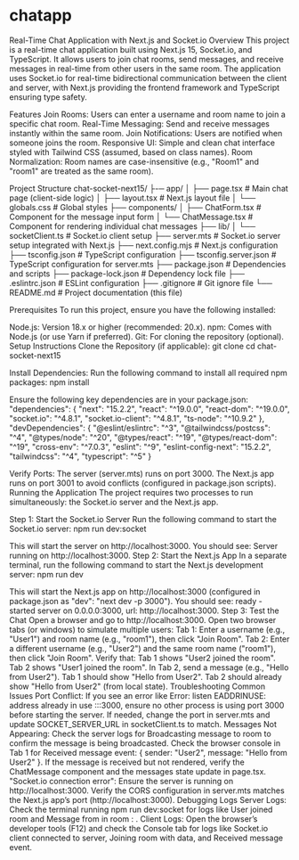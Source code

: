 # chatapp

Real-Time Chat Application with Next.js and Socket.io
Overview
This project is a real-time chat application built using Next.js 15, Socket.io, and TypeScript. It allows users to join chat rooms, send messages, and receive messages in real-time from other users in the same room. The application uses Socket.io for real-time bidirectional communication between the client and server, with Next.js providing the frontend framework and TypeScript ensuring type safety.

Features
Join Rooms: Users can enter a username and room name to join a specific chat room.
Real-Time Messaging: Send and receive messages instantly within the same room.
Join Notifications: Users are notified when someone joins the room.
Responsive UI: Simple and clean chat interface styled with Tailwind CSS (assumed, based on class names).
Room Normalization: Room names are case-insensitive (e.g., "Room1" and "room1" are treated as the same room).

Project Structure
chat-socket-next15/
├-─ app/
│ ├── page.tsx # Main chat page (client-side logic)
│ ├── layout.tsx # Next.js layout file
│ └── globals.css # Global styles
├── components/
│ ├── ChatForm.tsx # Component for the message input form
│ └── ChatMessage.tsx # Component for rendering individual chat messages
├── lib/
│ └── socketClient.ts # Socket.io client setup
├── server.mts # Socket.io server setup integrated with Next.js
├── next.config.mjs # Next.js configuration
├── tsconfig.json # TypeScript configuration
├── tsconfig.server.json # TypeScript configuration for server.mts
├── package.json # Dependencies and scripts
├── package-lock.json # Dependency lock file
├── .eslintrc.json # ESLint configuration
├── .gitignore # Git ignore file
└── README.md # Project documentation (this file)

Prerequisites
To run this project, ensure you have the following installed:

Node.js: Version 18.x or higher (recommended: 20.x).
npm: Comes with Node.js (or use Yarn if preferred).
Git: For cloning the repository (optional).
Setup Instructions
Clone the Repository (if applicable):
git clone <repository-url>
cd chat-socket-next15

Install Dependencies: Run the following command to install all required npm packages:
npm install

Ensure the following key dependencies are in your package.json:
"dependencies": {
"next": "15.2.2",
"react": "^19.0.0",
"react-dom": "^19.0.0",
"socket.io": "^4.8.1",
"socket.io-client": "^4.8.1",
"ts-node": "^10.9.2"
},
"devDependencies": {
"@eslint/eslintrc": "^3",
"@tailwindcss/postcss": "^4",
"@types/node": "^20",
"@types/react": "^19",
"@types/react-dom": "^19",
"cross-env": "^7.0.3",
"eslint": "^9",
"eslint-config-next": "15.2.2",
"tailwindcss": "^4",
"typescript": "^5"
}

Verify Ports:
The server (server.mts) runs on port 3000.
The Next.js app runs on port 3001 to avoid conflicts (configured in package.json scripts).
Running the Application
The project requires two processes to run simultaneously: the Socket.io server and the Next.js app.

Step 1: Start the Socket.io Server
Run the following command to start the Socket.io server:
npm run dev:socket

This will start the server on http://localhost:3000.
You should see: Server running on http://localhost:3000.
Step 2: Start the Next.js App
In a separate terminal, run the following command to start the Next.js development server:
npm run dev

This will start the Next.js app on http://localhost:3000 (configured in package.json as "dev": "next dev -p 3000").
You should see: ready - started server on 0.0.0.0:3000, url: http://localhost:3000.
Step 3: Test the Chat
Open a browser and go to http://localhost:3000.
Open two browser tabs (or windows) to simulate multiple users:
Tab 1: Enter a username (e.g., "User1") and room name (e.g., "room1"), then click "Join Room".
Tab 2: Enter a different username (e.g., "User2") and the same room name ("room1"), then click "Join Room".
Verify that:
Tab 1 shows "User2 joined the room".
Tab 2 shows "User1 joined the room".
In Tab 2, send a message (e.g., "Hello from User2").
Tab 1 should show "Hello from User2".
Tab 2 should already show "Hello from User2" (from local state).
Troubleshooting
Common Issues
Port Conflict:
If you see an error like Error: listen EADDRINUSE: address already in use :::3000, ensure no other process is using port 3000 before starting the server.
If needed, change the port in server.mts and update SOCKET_SERVER_URL in socketClient.ts to match.
Messages Not Appearing:
Check the server logs for Broadcasting message to room <room> to confirm the message is being broadcasted.
Check the browser console in Tab 1 for Received message event: { sender: "User2", message: "Hello from User2" }.
If the message is received but not rendered, verify the ChatMessage component and the messages state update in page.tsx.
"Socket.io connection error":
Ensure the server is running on http://localhost:3000.
Verify the CORS configuration in server.mts matches the Next.js app’s port (http://localhost:3000).
Debugging Logs
Server Logs: Check the terminal running npm run dev:socket for logs like User <username> joined room <room> and Message from <sender> in room <room>: <message>.
Client Logs: Open the browser’s developer tools (F12) and check the Console tab for logs like Socket.io client connected to server, Joining room with data, and Received message event.
